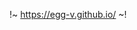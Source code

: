 !~ https://egg-v.github.io/ ~!

<!---
egg-v/egg-v is a ✨ special ✨ repository because its `README.md` (this file) appears on your GitHub profile.
You can click the Preview link to take a look at your changes.
--->
